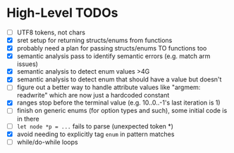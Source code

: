 # High-Level TODOs

- [ ] UTF8 tokens, not chars
- [x] sret setup for returning structs/enums from functions
- [x] probably need a plan for passing structs/enums TO functions too
- [x] semantic analysis pass to identify semantic errors (e.g. match arm issues)
- [x] semantic analysis to detect enum values >4G
- [x] semantic analysis to detect enum that should have a value but doesn't
- [ ] figure out a better way to handle attribute values like "argmem: readwrite" which are now just a hardcoded constant
- [x] ranges stop before the terminal value (e.g. 10..0..-1's last iteration is 1)
- [ ] finish on generic enums (for option types and such), some initial code is in there
- [ ] `let node *p = ...` fails to parse (unexpected token \*)
- [x] avoid needing to explicitly tag `enum` in pattern matches
- [ ] while/do-while loops
